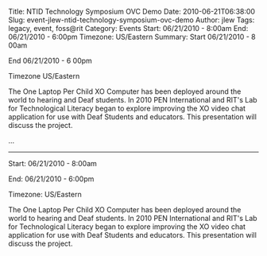 Title: NTID Technology Symposium OVC Demo
Date: 2010-06-21T06:38:00
Slug: event-jlew-ntid-technology-symposium-ovc-demo
Author: jlew
Tags: legacy, event, foss@rit
Category: Events
Start: 06/21/2010 - 8:00am
End: 06/21/2010 - 6:00pm
Timezone: US/Eastern
Summary: 
	Start  06/21/2010 - 8 00am

End  06/21/2010 - 6 00pm

Timezone  US/Eastern

The One Laptop Per Child XO Computer has been deployed around the world to
hearing and Deaf students. In 2010 PEN International and RIT's Lab for
Technological Literacy began to explore improving the XO video chat
application for use with Deaf Students and educators. This presentation will
discuss the project.

 ... 

---
Start: 06/21/2010 - 8:00am

End: 06/21/2010 - 6:00pm

Timezone: US/Eastern

The One Laptop Per Child XO Computer has been deployed around the world to
hearing and Deaf students. In 2010 PEN International and RIT's Lab for
Technological Literacy began to explore improving the XO video chat
application for use with Deaf Students and educators. This presentation will
discuss the project.

